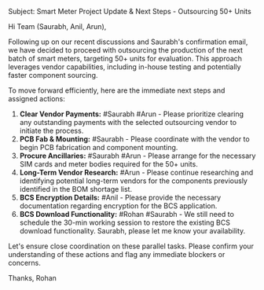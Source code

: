 Subject: Smart Meter Project Update & Next Steps - Outsourcing 50+ Units

Hi Team (Saurabh, Anil, Arun),

Following up on our recent discussions and Saurabh's confirmation
email, we have decided to proceed with outsourcing the production of
the next batch of smart meters, targeting 50+ units for evaluation.
This approach leverages vendor capabilities, including in-house
testing and potentially faster component sourcing.

To move forward efficiently, here are the immediate next steps and
assigned actions:

1.  **Clear Vendor Payments:** #Saurabh #Arun - Please prioritize
clearing any outstanding payments with the selected outsourcing vendor
to initiate the process.
2.  **PCB Fab & Mounting:** #Saurabh - Please coordinate with the
vendor to begin PCB fabrication and component mounting.
3.  **Procure Ancillaries:** #Saurabh #Arun - Please arrange for the
necessary SIM cards and meter bodies required for the 50+ units.
4.  **Long-Term Vendor Research:** #Arun - Please continue researching
and identifying potential long-term vendors for the components
previously identified in the BOM shortage list.
5.  **BCS Encryption Details:** #Anil - Please provide the necessary
documentation regarding encryption for the BCS application.
6.  **BCS Download Functionality:** #Rohan #Saurabh - We still need to
schedule the 30-min working session to restore the existing BCS
download functionality. Saurabh, please let me know your availability.

Let's ensure close coordination on these parallel tasks. Please
confirm your understanding of these actions and flag any immediate
blockers or concerns.

Thanks,
Rohan
